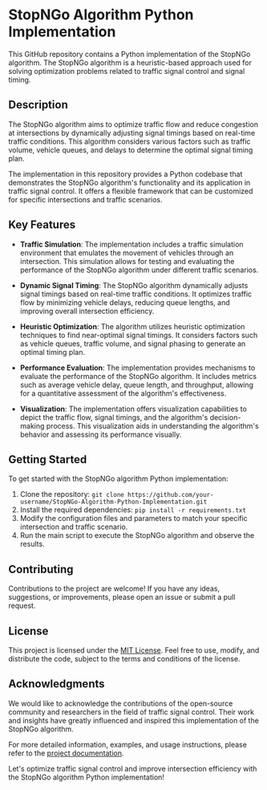 # StopNGo Algorithm Python Implementation

This GitHub repository contains a Python implementation of the StopNGo algorithm. The StopNGo algorithm is a heuristic-based approach used for solving optimization problems related to traffic signal control and signal timing.

## Description

The StopNGo algorithm aims to optimize traffic flow and reduce congestion at intersections by dynamically adjusting signal timings based on real-time traffic conditions. This algorithm considers various factors such as traffic volume, vehicle queues, and delays to determine the optimal signal timing plan.

The implementation in this repository provides a Python codebase that demonstrates the StopNGo algorithm's functionality and its application in traffic signal control. It offers a flexible framework that can be customized for specific intersections and traffic scenarios.

## Key Features

- **Traffic Simulation**: The implementation includes a traffic simulation environment that emulates the movement of vehicles through an intersection. This simulation allows for testing and evaluating the performance of the StopNGo algorithm under different traffic scenarios.

- **Dynamic Signal Timing**: The StopNGo algorithm dynamically adjusts signal timings based on real-time traffic conditions. It optimizes traffic flow by minimizing vehicle delays, reducing queue lengths, and improving overall intersection efficiency.

- **Heuristic Optimization**: The algorithm utilizes heuristic optimization techniques to find near-optimal signal timings. It considers factors such as vehicle queues, traffic volume, and signal phasing to generate an optimal timing plan.

- **Performance Evaluation**: The implementation provides mechanisms to evaluate the performance of the StopNGo algorithm. It includes metrics such as average vehicle delay, queue length, and throughput, allowing for a quantitative assessment of the algorithm's effectiveness.

- **Visualization**: The implementation offers visualization capabilities to depict the traffic flow, signal timings, and the algorithm's decision-making process. This visualization aids in understanding the algorithm's behavior and assessing its performance visually.

## Getting Started

To get started with the StopNGo algorithm Python implementation:

1. Clone the repository: `git clone https://github.com/your-username/StopNGo-Algorithm-Python-Implementation.git`
2. Install the required dependencies: `pip install -r requirements.txt`
3. Modify the configuration files and parameters to match your specific intersection and traffic scenario.
4. Run the main script to execute the StopNGo algorithm and observe the results.

## Contributing

Contributions to the project are welcome! If you have any ideas, suggestions, or improvements, please open an issue or submit a pull request.

## License

This project is licensed under the [MIT License](LICENSE). Feel free to use, modify, and distribute the code, subject to the terms and conditions of the license.

## Acknowledgments

We would like to acknowledge the contributions of the open-source community and researchers in the field of traffic signal control. Their work and insights have greatly influenced and inspired this implementation of the StopNGo algorithm.

For more detailed information, examples, and usage instructions, please refer to the [project documentation](docs/).

Let's optimize traffic signal control and improve intersection efficiency with the StopNGo algorithm Python implementation!
